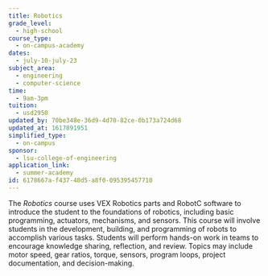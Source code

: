 ```yaml
---
title: Robotics
grade_level:
  - high-school
course_type:
  - on-campus-academy
dates:
  - july-10-july-23
subject_area:
  - engineering
  - computer-science
time:
  - 9am-3pm
tuition:
  - usd2950
updated_by: 70be348e-36d9-4d70-82ce-0b173a724d68
updated_at: 1617891951
simplified_type:
  - on-campus
sponsor:
  - lsu-college-of-engineering
application_link:
  - summer-academy
id: 6178667a-f437-48d5-a8f0-095395457710
---
```

The <i>Robotics</i> course uses VEX Robotics parts and RobotC software to introduce the student to the foundations of robotics, including basic programming, actuators, mechanisms, and sensors. This course will involve students in the development, building, and programming of robots to accomplish various tasks. Students will perform hands-on work in teams to encourage knowledge sharing, reflection, and review. Topics may include motor speed, gear ratios, torque, sensors, program loops, project documentation, and decision-making.